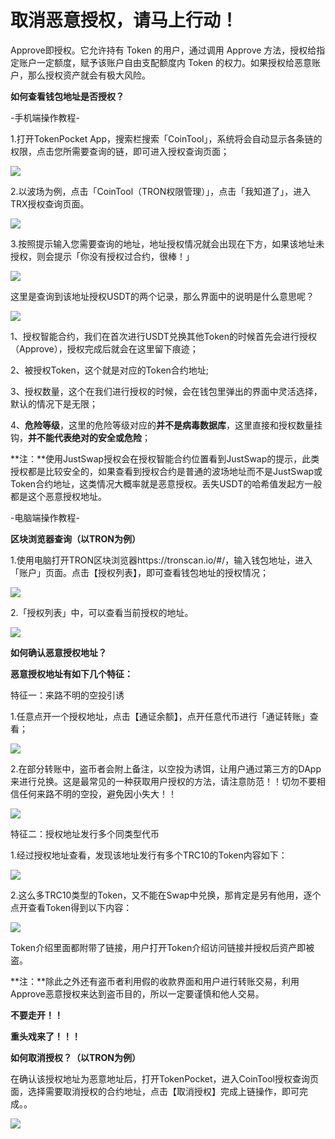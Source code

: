 # 取消恶意授权，请马上行动！

Approve即授权。它允许持有 Token 的用户，通过调用 Approve 方法，授权给指定账户一定额度，赋予该账户自由支配额度内 Token 的权力。如果授权给恶意账户，那么授权资产就会有极大风险。

**如何查看钱包地址是否授权？**

-手机端操作教程-

1.打开TokenPocket App，搜索栏搜索「CoinTool」，系统将会自动显示各条链的权限，点击您所需要查询的链，即可进入授权查询页面；

![](../../.gitbook/assets/1%20%2818%29.png)

2.以波场为例，点击「CoinTool（TRON权限管理）」，点击「我知道了」，进入TRX授权查询页面。

![](../../.gitbook/assets/1-kao-bei-%20%283%29.png)

3.按照提示输入您需要查询的地址，地址授权情况就会出现在下方，如果该地址未授权，则会提示「你没有授权过合约，很棒！」

![](../../.gitbook/assets/1-kao-bei-2%20%284%29.png)

这里是查询到该地址授权USDT的两个记录，那么界面中的说明是什么意思呢？

![](../../.gitbook/assets/tu-pian-2.png)

1、授权智能合约，我们在首次进行USDT兑换其他Token的时候首先会进行授权（Approve），授权完成后就会在这里留下痕迹；

2、被授权Token，这个就是对应的Token合约地址;

3、授权数量，这个在我们进行授权的时候，会在钱包里弹出的界面中灵活选择，默认的情况下是无限；

4、**危险等级**，这里的危险等级对应的**并不是病毒数据库**，这里直接和授权数量挂钩，**并不能代表绝对的安全或危险**；

**注：**使用JustSwap授权会在授权智能合约位置看到JustSwap的提示，此类授权都是比较安全的，如果查看到授权合约是普通的波场地址而不是JustSwap或Token合约地址，这类情况大概率就是恶意授权。丢失USDT的哈希值发起方一般都是这个恶意授权地址。



-电脑端操作教程-

**区块浏览器查询（以TRON为例）**

1.使用电脑打开TRON区块浏览器https://tronscan.io/\#/，输入钱包地址，进入「账户」页面。点击【授权列表】，即可查看钱包地址的授权情况；

![](../../.gitbook/assets/1-kao-bei-6%20%282%29.png)

2.「授权列表」中，可以查看当前授权的地址。

![](../../.gitbook/assets/1-kao-bei-7%20%282%29.png)

**如何确认恶意授权地址？**

**恶意授权地址有如下几个特征：**

特征一：来路不明的空投引诱

1.任意点开一个授权地址，点击【通证余额】，点开任意代币进行「通证转账」查看；

![](../../.gitbook/assets/1-kao-bei-8%20%281%29.png)

2.在部分转账中，盗币者会附上备注，以空投为诱饵，让用户通过第三方的DApp来进行兑换。这是最常见的一种获取用户授权的方法，请注意防范！！切勿不要相信任何来路不明的空投，避免因小失大！！

![](../../.gitbook/assets/1-kao-bei-9%20%281%29.png)

特征二：授权地址发行多个同类型代币

1.经过授权地址查看，发现该地址发行有多个TRC10的Token内容如下：

![](../../.gitbook/assets/1-kao-bei-10%20%281%29.png)

2.这么多TRC10类型的Token，又不能在Swap中兑换，那肯定是另有他用，逐个点开查看Token得到以下内容：

![](../../.gitbook/assets/1-kao-bei-11.png)

Token介绍里面都附带了链接，用户打开Token介绍访问链接并授权后资产即被盗。

**注：**除此之外还有盗币者利用假的收款界面和用户进行转账交易，利用Approve恶意授权来达到盗币目的，所以一定要谨慎和他人交易。

**不要走开！！**

**重头戏来了！！！**

**如何取消授权？（以TRON为例）**

在确认该授权地址为恶意地址后，打开TokenPocket，进入CoinTool授权查询页面，选择需要取消授权的合约地址，点击【取消授权】完成上链操作，即可完成。。

![](../../.gitbook/assets/1-kao-bei-12.png)

